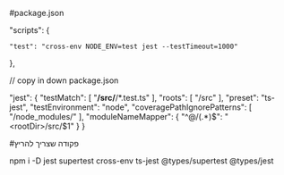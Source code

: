 #package.json

"scripts": {

    "test": "cross-env NODE_ENV=test jest --testTimeout=1000"

},

// copy in down package.json

"jest": {
"testMatch": [
"**/src/**/*.test.ts"
],
"roots": [
"<rootDir>/src"
],
"preset": "ts-jest",
"testEnvironment": "node",
"coveragePathIgnorePatterns": [
"/node_modules/"
],
"moduleNameMapper": {
"^@/(.\*)$": "<rootDir>/src/$1"
}
}

#פקודה שצריך להריץ

npm i -D jest supertest cross-env ts-jest @types/supertest @types/jest
